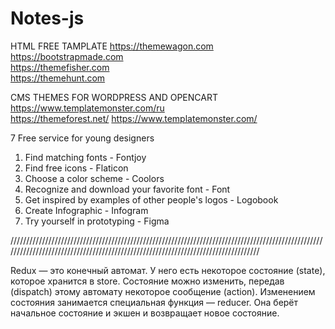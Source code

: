# Notes-js
HTML FREE TAMPLATE
https://themewagon.com   
https://bootstrapmade.com   
https://themefisher.com  
https://themehunt.com        

CMS THEMES FOR WORDPRESS AND OPENCART                 
https://www.templatemonster.com/ru           
https://themeforest.net/
https://www.templatemonster.com/

7 Free service for young designers
1) Find matching fonts - Fontjoy
2) Find free icons - Flaticon
3) Choose a color scheme - Coolors
4) Recognize and download your favorite font - Font 
5) Get inspired by examples of other people's logos - Logobook
6) Create Infographic - Infogram
7) Try yourself in prototyping - Figma

//////////////////////////////////////////////////////////////////////////////////////////////////////////////////////////////////////////////////////////////////////////////////

Redux — это конечный автомат. У него есть некоторое состояние (state), которое хранится в store. Состояние можно изменить, передав (dispatch) этому автомату некоторое сообщение (action). Изменением состояния занимается специальная функция — reducer. Она берёт начальное состояние и экшен и возвращает новое состояние.
